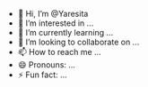 - 👋 Hi, I’m @Yaresita
- 👀 I’m interested in ...
- 🌱 I’m currently learning ...
- 💞️ I’m looking to collaborate on ...
- 📫 How to reach me ...
- 😄 Pronouns: ...
- ⚡ Fun fact: ...

<!---
Yaresita/Yaresita is a ✨ special ✨ repository because its `README.md` (this file) appears on your GitHub profile.
You can click the Preview link to take a look at your changes.
--->
